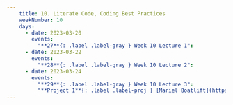 ```yaml
---
    title: 10. Literate Code, Coding Best Practices
    weekNumber: 10
    days:
      - date: 2023-03-20
        events:
          "**27**{: .label .label-gray } Week 10 Lecture 1":
      - date: 2023-03-22
        events:
          "**28**{: .label .label-gray } Week 10 Lecture 2":
      - date: 2023-03-24
        events:
          "**29**{: .label .label-gray } Week 10 Lecture 3":
          "**Project 1**{: .label .label-proj } [Mariel Boatlift](https://datahub.berkeley.edu/)":         
---
```

